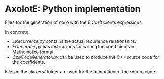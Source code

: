 # AxolotE: Python implementation

Files for the generation of code with the E Coefficients expressions.

In concrete:

* *ERecurrence.py* contains the actual recurrence relationships.
* *EGenerator.py* has instructions for writing the coefficients in Mathematica format.
* *CppCodeGenerator.py* can be used to produce the C++ source code for the coefficients.

Files in the *starters/* folder are used for the production of the source code.
